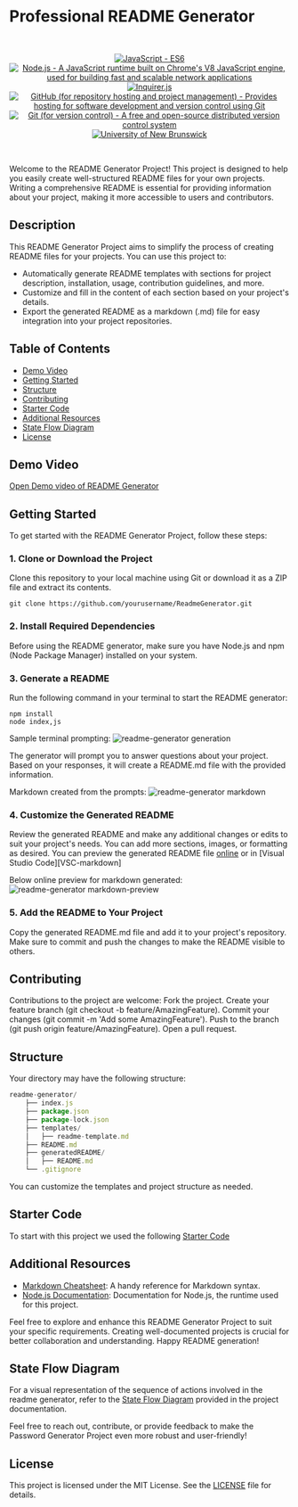 # Professional README Generator

<br/>
<p align="center">
    <a href="https://developer.mozilla.org/en-US/docs/Web/JavaScript" >
        <img alt="JavaScript - ES6" src="https://img.shields.io/static/v1.svg?label=JavaScript&message=ES6&color=violet" /></a>
    <a href="https://nodejs.org/" >
        <img alt="Node.js - A JavaScript runtime built on Chrome's V8 JavaScript engine, used for building fast and scalable network applications" src="https://img.shields.io/static/v1.svg?label=Node.js&message=JavaScript runtime&color=green" /></a>
    <a href="https://www.npmjs.com/package/inquirer" >
        <img alt="Inquirer.js" src="https://img.shields.io/static/v1.svg?label=npm&message=inquirer&color=blue" /></a>
    <a href="https://github.com/">
        <img alt="GitHub (for repository hosting and project management) - Provides hosting for software development and version control using Git" src="https://img.shields.io/static/v1.svg?label=GitHub&message=hosting&color=black" /></a>
    <a href="https://git-scm.com/">
        <img alt="Git (for version control) - A free and open-source distributed version control system" src="https://img.shields.io/static/v1.svg?label=Git&message=version control&color=lightgray" /></a>
    <a href="https://unb.ca/cel/bootcamps/coding.html">
        <img alt="University of New Brunswick" src="https://img.shields.io/static/v1.svg?label=bootcamp&message=UNB&color=red" /></a>
</p>
<br/>

Welcome to the README Generator Project! This project is designed to help you easily create well-structured README files for your own projects. Writing a comprehensive README is essential for providing information about your project, making it more accessible to users and contributors.

## Description

This README Generator Project aims to simplify the process of creating README files for your projects. You can use this project to:

- Automatically generate README templates with sections for project description, installation, usage, contribution guidelines, and more.
- Customize and fill in the content of each section based on your project's details.
- Export the generated README as a markdown (.md) file for easy integration into your project repositories.

## Table of Contents
- [Demo Video](#demo-video)
- [Getting Started](#getting-started)
- [Structure](#structure)
- [Contributing](#contributing)
- [Starter Code](#starter-code)
- [Additional Resources](#additional-resources)
- [State Flow Diagram](#state-flow-diagram)
- [License](#license)

## Demo Video
[Open Demo video of README Generator][readme-generator]

## Getting Started

To get started with the README Generator Project, follow these steps:

### 1. Clone or Download the Project

Clone this repository to your local machine using Git or download it as a ZIP file and extract its contents.

```shell
git clone https://github.com/yourusername/ReadmeGenerator.git
```
### 2. Install Required Dependencies

Before using the README generator, make sure you have Node.js and npm (Node Package Manager) installed on your system.

### 3. Generate a README

Run the following command in your terminal to start the README generator:

```shell
npm install
node index,js
```

Sample terminal prompting:
![readme-generator generation](https://github.com/naturuplift/readme-generator/assets/23546356/936fa374-a841-47fa-80d1-53e7e6e90014)

The generator will prompt you to answer questions about your project. Based on your responses, it will create a README.md file with the provided information.

Markdown created from the prompts:
![readme-generator markdown](https://github.com/naturuplift/readme-generator/assets/23546356/f53b4a4b-ac8d-4b46-be0c-c53cfbfee7dc)

### 4. Customize the Generated README

Review the generated README and make any additional changes or edits to suit your project's needs. You can add more sections, images, or formatting as desired.
You can preview the generated README file [online][mark-preview] or in [Visual Studio Code][VSC-markdown]

Below online preview for markdown generated:
![readme-generator markdown-preview](https://github.com/naturuplift/readme-generator/assets/23546356/413bab63-80bc-43bb-82d5-76c2ab033dad)

### 5. Add the README to Your Project

Copy the generated README.md file and add it to your project's repository. Make sure to commit and push the changes to make the README visible to others.

## Contributing
Contributions to the project are welcome: Fork the project. Create your feature branch (git checkout -b feature/AmazingFeature). Commit your changes (git commit -m 'Add some AmazingFeature'). Push to the branch (git push origin feature/AmazingFeature). Open a pull request.

## Structure

Your directory may have the following structure:

```javascript
readme-generator/
    ├── index.js
    ├── package.json
    ├── package-lock.json
    ├── templates/
    │   ├── readme-template.md
    ├── README.md
    ├── generatedREADME/
    │   ├── README.md
    └── .gitignore
```

You can customize the templates and project structure as needed.

## Starter Code

To start with this project we used the following [Starter Code][starter-code]

## Additional Resources

-    [Markdown Cheatsheet][mark-sheat]: A handy reference for Markdown syntax.
-    [Node.js Documentation][node-doc]: Documentation for Node.js, the runtime used for this project.

Feel free to explore and enhance this README Generator Project to suit your specific requirements. Creating well-documented projects is crucial for better collaboration and understanding. Happy README generation!

## State Flow Diagram
For a visual representation of the sequence of actions involved in the readme generator, refer to the [State Flow Diagram][state-flow] provided in the project documentation.

Feel free to reach out, contribute, or provide feedback to make the Password Generator Project even more robust and user-friendly!

## License

This project is licensed under the MIT License. See the [LICENSE][MIT] file for details.

[readme-generator]: <https://drive.google.com/file/d/1Ipq_Ebyq0QQEx_n9BKFClSTudtYsDKlo/view>
[mark-preview]: <https://markdownlivepreview.com/>
[readme-generator]: <https://marketplace.visualstudio.com/items?itemName=shd101wyy.markdown-preview-enhanced>
[starter-code]: <https://github.com/coding-boot-camp/potential-enigma>
[mark-sheat]: <https://www.markdownguide.org/cheat-sheet/>
[node-doc]: <https://nodejs.org/en/learn/getting-started/introduction-to-nodejs>
[state-flow]: <https://github.com/naturuplift/readme-generator/blob/main/assets/img/Readme%20Generator%20State%20Diagram%20v1.png>
[MIT]: <https://github.com/naturuplift/readme-generator/blob/main/LICENSE>
